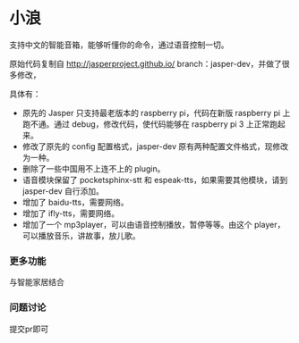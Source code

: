 # 小浪
支持中文的智能音箱，能够听懂你的命令，通过语音控制一切。

原始代码复制自 http://jasperproject.github.io/ branch：jasper-dev，并做了很多修改，

具体有：

* 原先的 Jasper 只支持最老版本的 raspberry pi，代码在新版 raspberry pi 上跑不通。通过 debug，修改代码，使代码能够在 raspberry pi 3 上正常跑起来。
* 修改了原先的 config 配置格式，jasper-dev 原有两种配置文件格式，现修改为一种。
* 删除了一些中国用不上连不上的 plugin。
* 语音模块保留了 pocketsphinx-stt 和 espeak-tts，如果需要其他模块，请到 jasper-dev 自行添加。
* 增加了 baidu-tts，需要网络。
* 增加了 ifly-tts，需要网络。
* 增加了一个 mp3player，可以由语音控制播放，暂停等等。由这个 player，可以播放音乐，讲故事，放儿歌。


### 更多功能
与智能家居结合


### 问题讨论
提交pr即可
